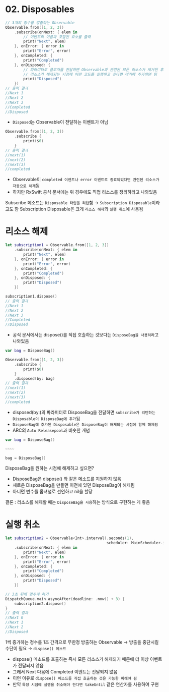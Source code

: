 # 02. Disposables

```swift
// 3개의 정수를 방출하는 Observable
Observable.from([1, 2, 3])
    .subscribe(onNext: { elem in
        // 이벤트의 이름과 포함된 요소를 출력
        print("Next", elem)
    }, onError: { error in
        print("Error", error)
    }, onCompleted: {
        print("Completed")
    }, onDisposed: {
        // 파라미터로 클로저를 전달하면 Observable과 관련된 모든 리소스가 제거된 후에 호출됨
        // 리소스가 해제되는 시점에 어떤 코드를 실행하고 싶다면 여기에 추가하면 됨
        print("Disposed")
    })
// 출력 결과
//Next 1
//Next 2
//Next 3
//Completed
//Disposed
```

- `Disposed`는 Observable이 전달하는 이벤트가 아님

```swift
Observable.from([1, 2, 3])
    .subscribe {
        print($0)
    }
// 출력 결과
//next(1)
//next(2)
//next(3)
//completed
```

- Observable이 `completed 이벤트나 error 이벤트로 종료되었다면 관련된 리소스가 자동으로 해제`됨
- 하지만 RxSwift 공식 문서에는 위 경우에도 직접 리소스를 정리하라고 나와있음

Subscribe 메소드는 `Disposable 타입을 리턴`함 → `Subscription Disposable`이라고도 함
Subscription Disposable은 크게 `리소스 해제`와 `실행 취소`에 사용됨

# 리소스 해제

```swift
let subscription1 = Observable.from([1, 2, 3])
    .subscribe(onNext: { elem in
        print("Next", elem)
    }, onError: { error in
        print("Error", error)
    }, onCompleted: {
        print("Completed")
    }, onDisposed: {
        print("Disposed")
    })

subscription1.dispose()
// 출력 결과
//Next 1
//Next 2
//Next 3
//Completed
//Disposed
```

- 공식 문서에서는 dispose()를 직접 호출하는 것보다는 `DisposeBag을 사용하라`고 나와있음

```swift
var bag = DisposeBag()

Observable.from([1, 2, 3])
    .subscribe {
        print($0)
    }
    .disposed(by: bag)
// 출력 결과
//next(1)
//next(2)
//next(3)
//completed
```

- disposed(by:)의 파라미터로 DisposeBag을 전달하면 `subscribe가 리턴하는 Disposable이 DisposeBag에 추가`됨
- `DisposeBag에 추가된 Disposable은 DisposeBag이 해제되는 시점에 함께 해제됨`
- ARC의 `Auto Releasepool`과 비슷한 개념

```swift
var bag = DisposeBag()

~~~~

bag = DisposeBag()
```

DisposeBag을 원하는 시점에 해제하고 싶으면?

- DisposeBag은 dispose() 와 같은 메소드를 지원하지 않음
- 새로운 DisposeBag을 만들면 이전에 있던 DisposeBag이 해제됨
- 아니면 변수를 옵셔널로 선언하고 nil을 할당

결론 : 리소스를 해제할 때는 `DisposeBag을 사용`하는 방식으로 구현하는 게 좋음

# 실행 취소

```swift
let subscription2 = Observable<Int>.interval(.seconds(1),
                                             scheduler: MainScheduler.instance)
    .subscribe(onNext: { elem in
        print("Next", elem)
    }, onError: { error in
        print("Error", error)
    }, onCompleted: {
        print("Completed")
    }, onDisposed: {
        print("Disposed")
    })

// 3초 뒤에 멈추게 하기
DispatchQueue.main.asyncAfter(deadline: .now() + 3) {
    subscription2.dispose()
}
// 출력 결과
//Next 0
//Next 1
//Next 2
//Disposed
```

1씩 증가하는 정수를 1초 간격으로 무한정 방출하는 Observable
→ 방출을 중단시킬 수단이 필요 → `dispose() 메소드`

- dispose() 메소드를 호출하는 즉시 모든 리소스가 해제되기 때문에 더 이상 이벤트가 전달되지 않음
- 그래서 Next 다음에 Completed 이벤트는 전달되지 않음
- 이런 이유로 `dispose() 메소드를 직접 호출하는 것은 가능한 피해야 됨`
- 만약 `특정 시점에 실행을 취소해야 한다면 takeUntil` 같은 연산자를 사용하여 구현
